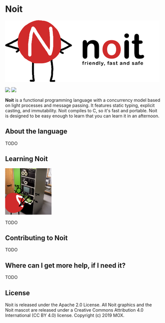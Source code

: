 # Noit

<img src="Graphical Assets/textlogo2.png" height=200px>

<img src="https://img.shields.io/badge/Version-0.0-lightgray.svg"> <img src="https://img.shields.io/badge/License-_Apache_2.0-green">

**Noit** is a functional programming language with a concurrency model based on light processes and message passing. It features static typing, explicit casting, and immutability. Noit compiles to C, so it's fast and portable. Noit is designed to be easy enough to learn that you can learn it in an afternoon.

## About the language

TODO

## Learning Noit

<img src="Graphical Assets/Noit Coding.png" height=150px>

TODO

## Contributing to Noit

TODO

## Where can I get more help, if I need it?

TODO

## License

Noit is released under the Apache 2.0 License. All Noit graphics and the Noit mascot are released under a Creative Commons Attribution 4.0 International (CC BY 4.0) license. Copyright (c) 2019 MOX.
